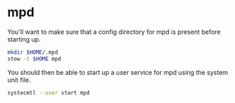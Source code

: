 # mpd

You'll want to make sure that a config directory for mpd is present before starting up.
```bash
mkdir $HOME/.mpd
stow -t $HOME mpd
```
You should then be able to start up a user service for mpd using the system unit file.
```bash
systecmtl --user start mpd
```
